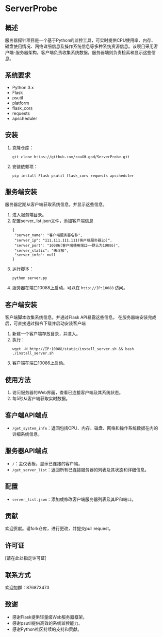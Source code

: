 # ServerProbe

## 概述
服务器探针项目是一个基于Python的监控工具，可实时提供CPU使用率、内存、磁盘使用情况、网络详细信息及操作系统信息等多种系统资源信息。该项目采用客户端-服务器架构，客户端负责收集系统数据，服务器端则负责检索和显示这些信息。

## 系统要求
- Python 3.x
- Flask
- psutil
- platform
- flask_cors
- requests
- apscheduler

## 安装
1. 克隆仓库：
   ```
   git clone https://github.com/zouXH-god/ServerProbe.git
   ```
2. 安装依赖项：
   ```
   pip install Flask psutil flask_cors requests apscheduler
   ```

## 服务端安装
服务器定期从客户端获取系统信息，并显示这些信息。

1. 进入服务端目录。
2. 配置server_list.json文件，添加客户端信息
   ```
   {
    "server_name": "客户端服务器名称",
    "server_ip": "111.111.111.111(客户端服务器ip)",
    "server_port": "10086(客户端使用端口——默认为10086)",
    "server_static": "未连接",
    "server_info": null
   }
   ```
4. 运行脚本：
   ```
   python server.py
   ```
5. 服务器在端口10088上启动，可以在 `http://IP:10088` 访问。

## 客户端安装
客户端脚本收集系统信息，并通过Flask API暴露这些信息。
在服务器端安装完成后，可直接通过指令下载并启动安装客户端

1. 新建一个客户端存放目录，并进入。
2. 执行：
   ```
   wget -N http://IP:10088/static/install_server.sh && bash ./install_server.sh
   ```
3. 客户端在端口10086上启动。

## 使用方法
1. 访问服务器的Web界面，查看已连接客户端及其系统状态。
2. 每5秒从客户端获取实时数据。

## 客户端API端点
- `/get_system_info`：返回包括CPU、内存、磁盘、网络和操作系统数据在内的详细系统信息。

## 服务器API端点
- `/`：主仪表板，显示已连接的客户端。
- `/get_server_list`：返回所有已连接服务器的列表及其状态和详细信息。

## 配置
- `server_list.json`：添加或修改客户端服务器列表及其IP和端口。

## 贡献
欢迎贡献。请fork仓库，进行更改，并提交pull request。

## 许可证
[请在此处指定许可证]

## 联系方式
欢迎加群：876873473

## 致谢
- 感谢Flask提供轻量级Web服务器框架。
- 感谢psutil提供高效的系统监控能力。
- 感谢Python社区持续的支持和贡献。

